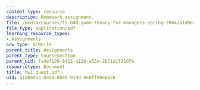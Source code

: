 ```yaml
---
content_type: resource
description: Homework assignment.
file: /media/courses/15-040-game-theory-for-managers-spring-2004/a1d0ed1c6e500be6919d0e0ff00e8026_hw1_quest.pdf
file_type: application/pdf
learning_resource_types:
- Assignments
ocw_type: OCWFile
parent_title: Assignments
parent_type: CourseSection
parent_uid: fa4ef129-9411-a129-a53e-2b71a1f9107e
resourcetype: Document
title: hw1_quest.pdf
uid: a1d0ed1c-6e50-0be6-919d-0e0ff00e8026
---
```

